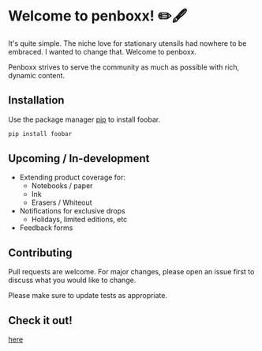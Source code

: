 # Welcome to penboxx! :pencil2::fountain_pen:

It's quite simple. The niche love for stationary utensils had nowhere to be embraced. I wanted to change that. Welcome to penboxx.

Penboxx strives to serve the community as much as possible with rich, dynamic content.

## Installation

Use the package manager [pip](https://pip.pypa.io/en/stable/) to install foobar.

```bash
pip install foobar
```

## Upcoming / In-development
* Extending product coverage for:
  * Notebooks / paper
  * Ink
  * Erasers / Whiteout
* Notifications for exclusive drops
  * Holidays, limited editions, etc
* Feedback forms

## Contributing
Pull requests are welcome. For major changes, please open an issue first to discuss what you would like to change.

Please make sure to update tests as appropriate.

## Check it out!
[here](https://www.penboxx.com/)
